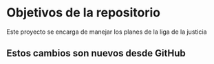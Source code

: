 # Objetivos de la repositorio

Este proyecto se encarga de manejar los planes de la liga de la justicia


## Estos cambios son nuevos desde GitHub


